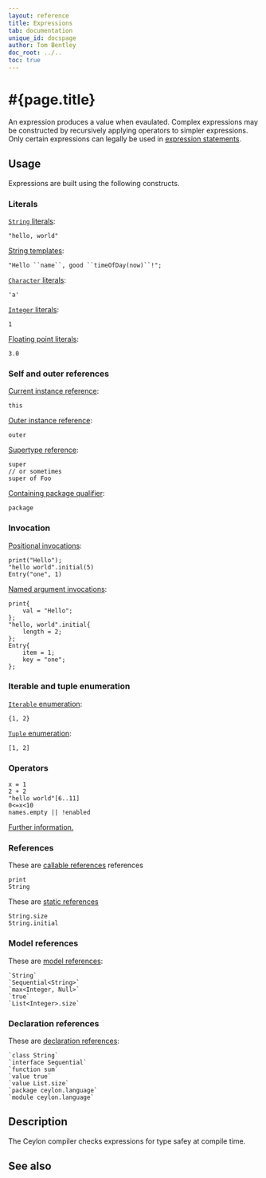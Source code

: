 ```yaml
---
layout: reference
title: Expressions
tab: documentation
unique_id: docspage
author: Tom Bentley
doc_root: ../..
toc: true
---
```


# #{page.title}

An expression produces a value when evaulated. Complex expressions
may be constructed by recursively applying operators to simpler
expressions. Only certain expressions can legally be used 
in [expression statements](../statement/expression).

## Usage 

Expressions are built using the following constructs. 


### Literals

[`String` literals](../literal/string/):

<!-- try: -->
    "hello, world"

[String templates](string-template):

<!-- try: -->
    "Hello ``name``, good ``timeOfDay(now)``!";

[`Character` literals](../literal/character/):

<!-- try: -->
    'a'

[`Integer` literals](../literal/integer/):

<!-- try: -->
    1

[Floating point literals](../literal/float/):

<!-- try: -->
    3.0


    
### Self and outer references 

[Current instance reference](this/):

<!-- try: -->
    this
    
[Outer instance reference](outer/):

<!-- try: -->
    outer
    
[Supertype reference](super/):

<!-- try: -->
    super
    // or sometimes
    super of Foo
    
[Containing package qualifier](package/):

<!-- try: -->
    package


### Invocation

[Positional invocations](invocation):

<!-- try: -->
    print("Hello");
    "hello world".initial(5)
    Entry("one", 1)
    
[Named argument invocations](invocation):

<!-- try: -->
    print{
        val = "Hello";
    };
    "hello, world".initial{
        length = 2;
    };
    Entry{
        item = 1;
        key = "one";
    };
    
### Iterable and tuple enumeration

[`Iterable` enumeration](iterable):

<!-- try: -->
    {1, 2}
    
[`Tuple` enumeration](tuple):

<!-- try: -->
    [1, 2]

### Operators

<!-- try: -->
    x = 1
    2 + 2
    "hello world"[6..11]
    0<=x<10
    names.empty || !enabled

[Further information.](../#operators)

### References

These are [callable references](callable-reference) references

<!-- try: -->
    print
    String
    
These are [static references](static-reference)
    
<!-- try: -->
    String.size
    String.initial

### Model references

These are [model references](meta-reference):

<!-- try: -->
    `String`
    `Sequential<String>`
    `max<Integer, Null>`
    `true`
    `List<Integer>.size`

### Declaration references

These are [declaration references](meta-reference):

<!-- try: -->
    `class String`
    `interface Sequential`
    `function sum`
    `value true`
    `value List.size`
    `package ceylon.language`
    `module ceylon.language`



## Description

The Ceylon compiler checks expressions for type safey at compile time.

## See also

